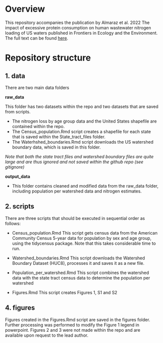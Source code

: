 # Overview
This repository accompanies the publication by Almaraz et al. 2022 The impact of excessive protein consumption on human wastewater nitrogen loading of US waters published in Frontiers in Ecology and the Environment. The full text can be found [here](https://esajournals.onlinelibrary.wiley.com/doi/10.1002/fee.2531).

# Repository structure

## 1. data

There are two main data folders

**raw_data**

This folder has two datasets within the repo and two datasets that are saved from scripts.
- The nitrogen loss by age group data and the United States shapefile are contained within the repo.
- The Census_population.Rmd script creates a shapefile for each state that is saved within the State_tract_files folder.
- The Waterhshed_boundaries.Rmd script downloads the US watershed boundary data, which is saved in this folder.
        
*Note that both the state tract files and watershed boundary files are quite large and are thus ignored and not saved within the github repo (see gitignore)*     
        
**output_data**
- This folder contains cleaned and modified data from the raw_data folder, including population per watershed data and nitrogen estimates.

## 2. scripts

There are three scripts that should be executed in sequential order as follows:
 - Census_population.Rmd
        This script gets census data from the American Community Census 5-year data for population by sex and age group, using the tidycensus package. Note that this takes considerable time to run.
        
 - Watershed_boundaries.Rmd
        This script downloads the Watershed Boundary Dataset (HUC8), processes it and saves it as a new file.
        
 - Population_per_watershed.Rmd
         This script combines the watershed data with the state tract census data to determine the population per watershed
         
 - Figures.Rmd
          This script creates Figures 1, S1 and S2

## 4. figures

Figures created in the Figures.Rmd script are saved in the figures folder. Further processing was performed to modify the Figure 1 legend in powerpoint. Figures 2 and 3 were not made within the repo and are available upon request to the lead author.

